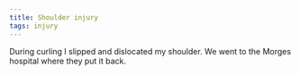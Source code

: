 ```yaml
---
title: Shoulder injury
tags: injury
---
```


During curling I slipped and dislocated my shoulder. We went to the Morges hospital where they put it back.
